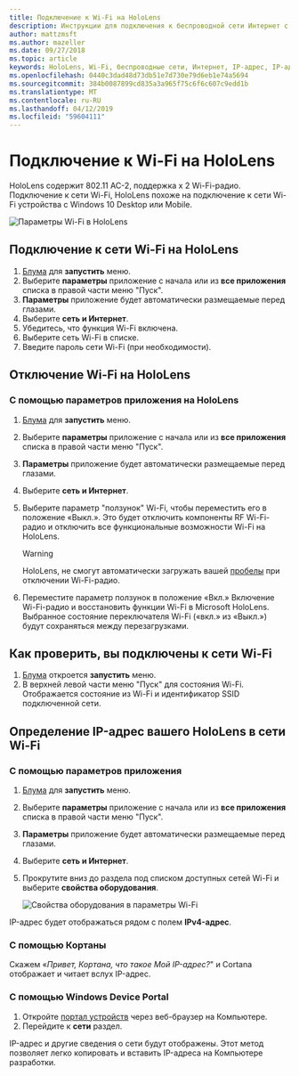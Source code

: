 ```yaml
---
title: Подключение к Wi-Fi на HoloLens
description: Инструкции для подключения к беспроводной сети Интернет с HoloLens и как определить IP-адрес устройства.
author: mattzmsft
ms.author: mazeller
ms.date: 09/27/2018
ms.topic: article
keywords: HoloLens, Wi-Fi, беспроводные сети, Интернет, IP-адрес, IP-адрес
ms.openlocfilehash: 0440c3dad48d73db51e7d730e79d6eb1e74a5694
ms.sourcegitcommit: 384b0087899cd835a3a965f75c6f6c607c9edd1b
ms.translationtype: MT
ms.contentlocale: ru-RU
ms.lasthandoff: 04/12/2019
ms.locfileid: "59604111"
---
```

# <a name="connecting-to-wi-fi-on-hololens"></a>Подключение к Wi-Fi на HoloLens

HoloLens содержит 802.11 AC-2, поддержка x 2 Wi-Fi-радио. Подключение к сети Wi-Fi, HoloLens похоже на подключение к сети Wi-Fi устройства с Windows 10 Desktop или Mobile.

![Параметры Wi-Fi в HoloLens](images/wifi-hololens-600px.jpg)

## <a name="connecting-to-a-wi-fi-network-on-hololens"></a>Подключение к сети Wi-Fi на HoloLens

1. [Блума](gestures.md#bloom) для **запустить** меню.
2. Выберите **параметры** приложение с начала или из **все приложения** списка в правой части меню "Пуск".
3. **Параметры** приложение будет автоматически размещаемые перед глазами.
4. Выберите **сеть и Интернет**.
5. Убедитесь, что функция Wi-Fi включена.
6. Выберите сеть Wi-Fi в списке.
7. Введите пароль сети Wi-Fi (при необходимости).

## <a name="disabling-wi-fi-on-hololens"></a>Отключение Wi-Fi на HoloLens

### <a name="using-the-settings-app-on-hololens"></a>С помощью параметров приложения на HoloLens

1. [Блума](gestures.md#bloom) для **запустить** меню.
2. Выберите **параметры** приложение с начала или из **все приложения** списка в правой части меню "Пуск".
3. **Параметры** приложение будет автоматически размещаемые перед глазами.
4. Выберите **сеть и Интернет**.
5. Выберите параметр "ползунок" Wi-Fi, чтобы переместить его в положение «Выкл.». Это будет отключить компоненты RF Wi-Fi-радио и отключить все функциональные возможности Wi-Fi на HoloLens. 

    >[!WARNING]
    >HoloLens, не смогут автоматически загружать вашей [пробелы](environment-considerations-for-hololens.md#spaces) при отключении Wi-Fi-радио.
    
6. Переместите параметр ползунок в положение «Вкл.» Включение Wi-Fi-радио и восстановить функции Wi-Fi в Microsoft HoloLens. Выбранное состояние переключателя Wi-Fi («вкл.» из «Выкл.») будут сохраняться между перезагрузками.

## <a name="how-to-confirm-you-are-connected-to-a-wi-fi-network"></a>Как проверить, вы подключены к сети Wi-Fi

1. [Блума](gestures.md#bloom) откроется **запустить** меню.
2. В верхней левой части меню "Пуск" для состояния Wi-Fi. Отображается состояние из Wi-Fi и идентификатор SSID подключенной сети.

## <a name="identifying-the-ip-address-of-your-hololens-on-the-wi-fi-network"></a>Определение IP-адрес вашего HoloLens в сети Wi-Fi

### <a name="using-the-settings-app"></a>С помощью параметров приложения

1. [Блума](gestures.md#bloom) для **запустить** меню.
2. Выберите **параметры** приложение с начала или из **все приложения** списка в правой части меню "Пуск".
3. **Параметры** приложение будет автоматически размещаемые перед глазами.
4. Выберите **сеть и Интернет**.
5. Прокрутите вниз до раздела под списком доступных сетей Wi-Fi и выберите **свойства оборудования**.

    ![Свойства оборудования в параметры Wi-Fi](images/wifi-hololens-hwdetails.jpg)

IP-адрес будет отображаться рядом с полем **IPv4-адрес**.

### <a name="using-cortana"></a>С помощью Кортаны

Скажем «*Привет, Кортана, что такое Мой IP-адрес?*" и Cortana отображает и читает вслух IP-адрес.

### <a name="using-windows-device-portal"></a>С помощью Windows Device Portal

1. Откройте [портал устройств](using-the-windows-device-portal.md#networking) через веб-браузер на Компьютере.
2. Перейдите к **сети** раздел.

IP-адрес и другие сведения о сети будут отображены. Этот метод позволяет легко копировать и вставить IP-адреса на Компьютере разработки.
